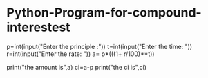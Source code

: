 # Python-Program-for-compound-interestest
p=int(input("Enter the principle :"))
t=int(input("Enter the time: "))
r=int(input("Enter the rate: "))
a= p*(((1+ r/100)**t))

print("the amount is",a)
ci=a-p
print("the ci is",ci)
